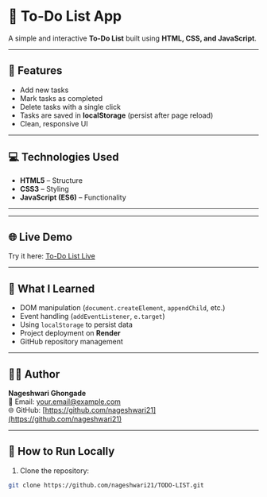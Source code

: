 # 📝 To-Do List App

A simple and interactive **To-Do List** built using **HTML, CSS, and JavaScript**.

---

## 🚀 Features
- Add new tasks
- Mark tasks as completed
- Delete tasks with a single click
- Tasks are saved in **localStorage** (persist after page reload)
- Clean, responsive UI

---

## 💻 Technologies Used
- **HTML5** – Structure
- **CSS3** – Styling
- **JavaScript (ES6)** – Functionality

---


---

## 🌐 Live Demo
Try it here: [To-Do List Live](https://todo-list-68ws.onrender.com)

---

## 🧠 What I Learned
- DOM manipulation (`document.createElement`, `appendChild`, etc.)
- Event handling (`addEventListener`, `e.target`)
- Using `localStorage` to persist data
- Project deployment on **Render**
- GitHub repository management

---

## 👩‍💻 Author
**Nageshwari Ghongade**  
📧 Email: your.email@example.com  
🌐 GitHub: [https://github.com/nageshwari21](https://github.com/nageshwari21)  


---

## 📝 How to Run Locally
1. Clone the repository:
```bash
git clone https://github.com/nageshwari21/TODO-LIST.git
